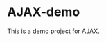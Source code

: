 <!--
 * @Author: Yoona Lim miraclefishleong@gmail.com
 * @Date: 2024-04-25 22:26:15
 * @LastEditors: Yoona Lim miraclefishleong@gmail.com
 * @LastEditTime: 2024-04-25 22:26:28
 * @FilePath: \AJAX-demo\README.md
 * @Description: 这是默认设置,请设置`customMade`, 打开koroFileHeader查看配置 进行设置: https://github.com/OBKoro1/koro1FileHeader/wiki/%E9%85%8D%E7%BD%AE
-->
# AJAX-demo
This is a demo project for AJAX.